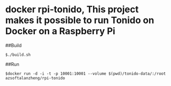 # docker rpi-tonido, This project makes it possible to run Tonido on Docker on a Raspberry Pi

##Build
```
$./build.sh
```

##Run
```
$docker run -d -i -t -p 10001:10001 --volume $(pwd)/tonido-data/:/root azsoftalanzheng/rpi-tonido
```
